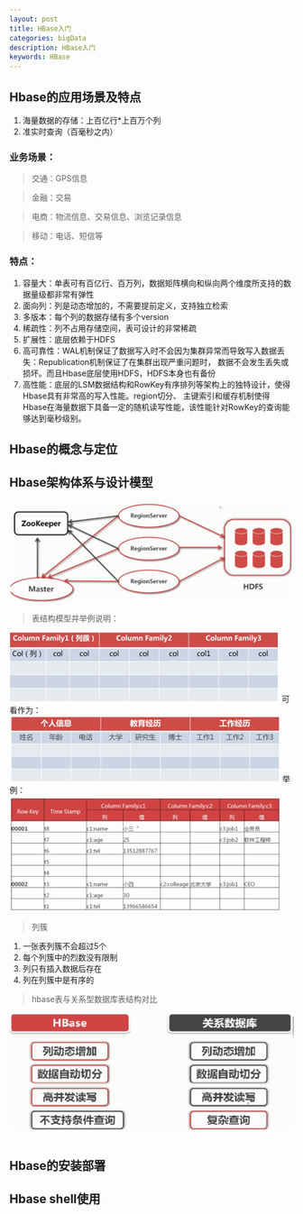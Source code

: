 ```yaml
---
layout: post
title: HBase入门
categories: bigData
description: HBase入门
keywords: HBase
---
```


## Hbase的应用场景及特点
1. 海量数据的存储：上百亿行*上百万个列
2. 准实时查询（百毫秒之内）

### 业务场景：
> 交通：GPS信息

> 金融：交易

> 电商：物流信息、交易信息、浏览记录信息

> 移动：电话、短信等	

### 特点：

1. 容量大：单表可有百亿行、百万列，数据矩阵横向和纵向两个维度所支持的数据量级都非常有弹性
2. 面向列：列是动态增加的，不需要提前定义，支持独立检索
3. 多版本：每个列的数据存储有多个version
4. 稀疏性：列不占用存储空间，表可设计的非常稀疏
5. 扩展性：底层依赖于HDFS
6. 高可靠性：WAL机制保证了数据写入时不会因为集群异常而导致写入数据丢失：Republication机制保证了在集群出现严重问题时，
		       数据不会发生丢失或损坏。而且Hbase底层使用HDFS，HDFS本身也有备份	
7. 高性能：底层的LSM数据结构和RowKey有序排列等架构上的独特设计，使得Hbase具有非常高的写入性能。region切分、
		    主键索引和缓存机制使得Hbase在海量数据下具备一定的随机读写性能，该性能针对RowKey的查询能够达到毫秒级别。	
		    						
## Hbase的概念与定位

## Hbase架构体系与设计模型

![](/images/posts/BigData/hbase-architectrue-system.png)

> 表结构模型并举例说明：

![](/images/posts/BigData/table-format.png)
可看作为：
![](/images/posts/BigData/table-example.png)
举例：
![](/images/posts/BigData/table-example-data.png)

> 列簇

1. 一张表列簇不会超过5个
2. 每个列簇中的烈数没有限制
3. 列只有插入数据后存在
4. 列在列簇中是有序的

> hbase表与关系型数据库表结构对比

![](/images/posts/BigData/table-compare.png)


## Hbase的安装部署

## Hbase shell使用